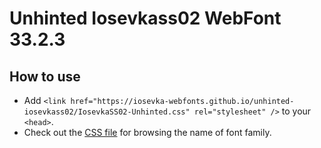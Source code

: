 # Unhinted Iosevkass02 WebFont 33.2.3

## How to use

- Add `<link href="https://iosevka-webfonts.github.io/unhinted-iosevkass02/IosevkaSS02-Unhinted.css" rel="stylesheet" />` to your `<head>`.
- Check out the [CSS file](./IosevkaSS02-Unhinted.css) for browsing the name of font family.
